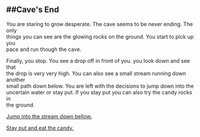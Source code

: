 ##Cave's End
---
You are staring to grow desperate. The cave seems to be never ending. The only   
things you can see are the glowing rocks on the ground. You start to pick up you  
pace and run though the cave. 

Finally, you stop. You see a drop off in front of you. you look down and see that  
the drop is very very high. You can also see a small stream running down another  
small path down below. You are left with the decisions to jump down into the   
uncertain water or stay put. If you stay put you can also try the candy rocks in  
the ground. 

[Jump into the stream down bellow.](endings/fall_damage.md)  

[Stay put and eat the candy.](endingsdiabeetus.md)

